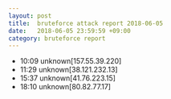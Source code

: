 ```yaml
---
layout: post
title:  bruteforce attack report 2018-06-05
date:   2018-06-05 23:59:59 +09:00
category: bruteforce report
---
```


* 10:09 unknown[157.55.39.220]
* 11:29 unknown[38.121.232.13]
* 15:37 unknown[41.76.223.15]
* 18:10 unknown[80.82.77.17]
